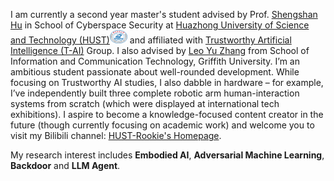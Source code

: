 I am currently a second year master's student advised by Prof. [Shengshan Hu](http://faculty.hust.edu.cn/HUSHENGSHAN/zh_CN/index/2293173/list/index.htm) in School of Cyberspace Security at [Huazhong University of Science and Technology (HUST)](https://www.hust.edu.cn/)<img src='./images/xiaohui.png' style='width: 2em;'> and affiliated with [Trustworthy Artificial Intelligence (T-AI)](http://trustai.cse.hust.edu.cn/) Group. I also advised by [Leo Yu Zhang](https://sites.google.com/site/leoyuzhang/home) from School of Information and Communication Technology, Griffith University. 
I’m an ambitious student passionate about well-rounded development. While focusing on Trustworthy AI studies, I also dabble in hardware – for example, I’ve independently built three complete robotic arm human-interaction systems from scratch (which were displayed at international tech exhibitions).
I aspire to become a knowledge-focused content creator in the future (though currently focusing on academic work) and welcome you to visit my Bilibili channel: [HUST-Rookie's Homepage](https://space.bilibili.com/your-profile-link). 

My research interest includes **Embodied AI**, **Adversarial Machine Learning**, **Backdoor** and **LLM Agent**.